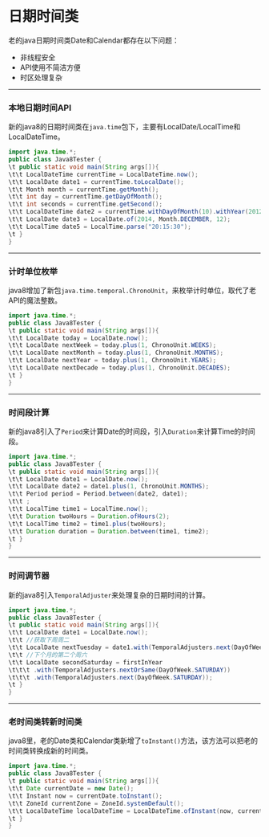 日期时间类
===

老的java日期时间类Date和Calendar都存在以下问题：
* 非线程安全
* API使用不简洁方便
* 时区处理复杂

***
### 本地日期时间API
新的java8的日期时间类在`java.time`包下，主要有LocalDate/LocalTime和LocalDateTime。
```java
import java.time.*;
public class Java8Tester {
\t public static void main(String args[]){
\t\t LocalDateTime currentTime = LocalDateTime.now();
\t\t LocalDate date1 = currentTime.toLocalDate();
\t\t Month month = currentTime.getMonth();
\t\t int day = currentTime.getDayOfMonth();
\t\t int seconds = currentTime.getSecond();
\t\t LocalDateTime date2 = currentTime.withDayOfMonth(10).withYear(2012);
\t\t LocalDate date3 = LocalDate.of(2014, Month.DECEMBER, 12);
\t\t LocalTime date5 = LocalTime.parse("20:15:30");
\t }
}
```

***
### 计时单位枚举
java8增加了新包`java.time.temporal.ChronoUnit`，来枚举计时单位，取代了老API的魔法整数。
```java
import java.time.*;
public class Java8Tester {
\t public static void main(String args[]){
\t\t LocalDate today = LocalDate.now();
\t\t LocalDate nextWeek = today.plus(1, ChronoUnit.WEEKS);
\t\t LocalDate nextMonth = today.plus(1, ChronoUnit.MONTHS);
\t\t LocalDate nextYear = today.plus(1, ChronoUnit.YEARS);
\t\t LocalDate nextDecade = today.plus(1, ChronoUnit.DECADES);
\t }
}
```

***
### 时间段计算
新的java8引入了`Period`来计算Date的时间段，引入`Duration`来计算Time的时间段。
```java
import java.time.*;
public class Java8Tester {
\t public static void main(String args[]){
\t\t LocalDate date1 = LocalDate.now();
\t\t LocalDate date2 = date1.plus(1, ChronoUnit.MONTHS);
\t\t Period period = Period.between(date2, date1);
\t\t ;
\t\t LocalTime time1 = LocalTime.now();
\t\t Duration twoHours = Duration.ofHours(2);
\t\t LocalTime time2 = time1.plus(twoHours);
\t\t Duration duration = Duration.between(time1, time2);
\t }
}
```

***
### 时间调节器
新的java8引入`TemporalAdjuster`来处理复杂的日期时间的计算。
```java
import java.time.*;
public class Java8Tester {
\t public static void main(String args[]){
\t\t LocalDate date1 = LocalDate.now();
\t\t //获取下周周二
\t\t LocalDate nextTuesday = date1.with(TemporalAdjusters.next(DayOfWeek.TUESDAY));
\t\t //下个月的第二个周六
\t\t LocalDate secondSaturday = firstInYear
\t\t\t .with(TemporalAdjusters.nextOrSame(DayOfWeek.SATURDAY))
\t\t\t .with(TemporalAdjusters.next(DayOfWeek.SATURDAY));
\t }
}
```

***
### 老时间类转新时间类
java8里，老的Date类和Calendar类新增了`toInstant()`方法，该方法可以把老的时间类转换成新的时间类。
```java
import java.time.*;
public class Java8Tester {
\t public static void main(String args[]){
\t\t Date currentDate = new Date();
\t\t Instant now = currentDate.toInstant();
\t\t ZoneId currentZone = ZoneId.systemDefault();
\t\t LocalDateTime localDateTime = LocalDateTime.ofInstant(now, currentZone);
\t }
}
```